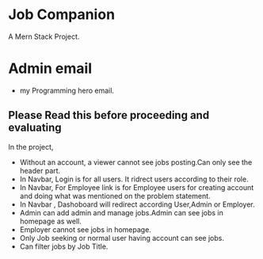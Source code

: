 # Job Companion

A Mern Stack Project.

# Admin email
- my Programming hero email.

## Please Read this before proceeding and evaluating

In the project, 
- Without an account, a viewer cannot see jobs posting.Can only see the header part.
- In Navbar, Login is for all users. It ridrect users according to their role.
- In Navbar, For Employee link is for Employee users for creating account and doing what was mentioned on the problem statement.
- In Navbar , Dashoboard will redirect according User,Admin or Employer.
- Admin can add admin and manage jobs.Admin can see jobs in homepage as well.
- Employer cannot see jobs in homepage.
- Only Job seeking or normal user having account can see jobs.
- Can filter jobs by Job Title.



